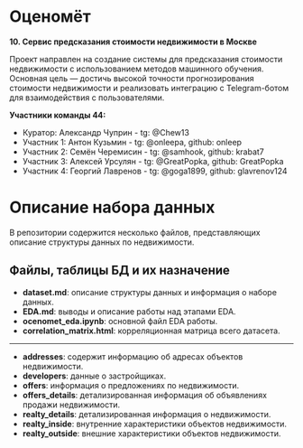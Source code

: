 # Оценомёт

**10. Сервис предсказания стоимости недвижимости в Москве**

Проект направлен на создание системы для предсказания стоимости недвижимости с использованием методов машинного обучения. 
Основная цель — достичь высокой точности прогнозирования стоимости недвижимости и реализовать интеграцию с Telegram-ботом для взаимодействия с пользователями.

**Участники команды 44:**

* Куратор: Александр Чуприн - tg: @Chew13
* Участник 1: Антон Кузьмин - tg: @onleepa, github: onleep
* Участник 2: Семён Черемисин - tg: @samhook, github: krabat7
* Участник 3: Алексей Урсулян - tg: @GreatPopka, github: GreatPopka
* Участник 4: Георгий Лавренов - tg: @goga1899, github: glavrenov124

# Описание набора данных

В репозитории содержится несколько файлов, представляющих описание структуры данных по недвижимости.

## Файлы, таблицы БД и их назначение

- **dataset.md**: описание структуры данных и информация о наборе данных.
- **EDA.md**: выводы и описание работы над этапами EDA.
- **ocenomet_eda.ipynb**: основной файл EDA работы.
- **correlation_matrix.html**: корреляционная матрица всего датасета.
****
- **addresses**: содержит информацию об адресах объектов недвижимости.
- **developers**: данные о застройщиках.
- **offers**: информация о предложениях по недвижимости.
- **offers_details**: детализированная информация об объявлениях продажи недвижимости.
- **realty_details**: детализированная информация о недвижимости.
- **realty_inside**: внутренние характеристики объектов недвижимости.
- **realty_outside**: внешние характеристики объектов недвижимости.
